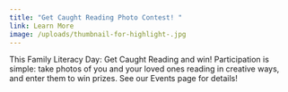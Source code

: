 ```yaml
---
title: "Get Caught Reading Photo Contest! "
link: Learn More
image: /uploads/thumbnail-for-highlight-.jpg
---
```

This Family Literacy Day: Get Caught Reading and win! Participation is simple: take photos of you and your loved ones reading in creative ways, and enter them to win prizes. See our Events page for details!